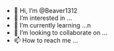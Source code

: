 - 👋 Hi, I’m @Beaver1312
- 👀 I’m interested in ...
- 🌱 I’m currently learning ...n
- 💞️ I’m looking to collaborate on ...
- 📫 How to reach me ...

<!---
Beaver1312/Beaver1312 is a ✨ special ✨ repository because its `README.md` (this file) appears on your GitHub profile.
You can click the Preview link to take a look at your changes.
--->
